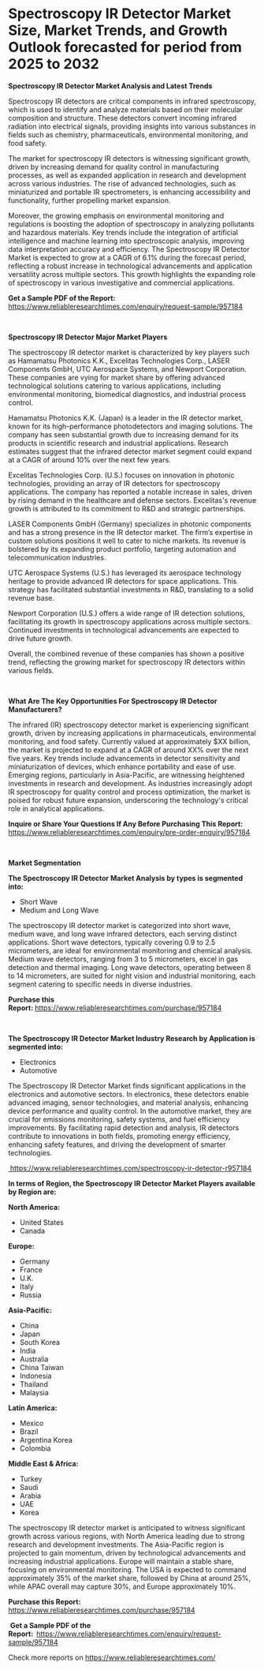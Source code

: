 <p><h1>Spectroscopy IR Detector Market Size, Market Trends, and Growth Outlook forecasted for period from 2025 to 2032</h1></p><p><strong>Spectroscopy IR Detector Market Analysis and Latest Trends</strong></p>
<p><p>Spectroscopy IR detectors are critical components in infrared spectroscopy, which is used to identify and analyze materials based on their molecular composition and structure. These detectors convert incoming infrared radiation into electrical signals, providing insights into various substances in fields such as chemistry, pharmaceuticals, environmental monitoring, and food safety. </p><p>The market for spectroscopy IR detectors is witnessing significant growth, driven by increasing demand for quality control in manufacturing processes, as well as expanded application in research and development across various industries. The rise of advanced technologies, such as miniaturized and portable IR spectrometers, is enhancing accessibility and functionality, further propelling market expansion. </p><p>Moreover, the growing emphasis on environmental monitoring and regulations is boosting the adoption of spectroscopy in analyzing pollutants and hazardous materials. Key trends include the integration of artificial intelligence and machine learning into spectroscopic analysis, improving data interpretation accuracy and efficiency. The Spectroscopy IR Detector Market is expected to grow at a CAGR of 6.1% during the forecast period, reflecting a robust increase in technological advancements and application versatility across multiple sectors. This growth highlights the expanding role of spectroscopy in various investigative and commercial applications.</p></p>
<p><strong>Get a Sample PDF of the Report:&nbsp;</strong> <a href="https://www.reliableresearchtimes.com/enquiry/request-sample/957184?utm_campaign=3087&utm_medium=2&utm_source=Github&utm_content=ia&utm_term=21032025&utm_id=spectroscopy-ir-detector">https://www.reliableresearchtimes.com/enquiry/request-sample/957184</a></p>
<p>&nbsp;</p>
<p><strong>Spectroscopy IR Detector Major Market Players</strong></p>
<p><p>The spectroscopy IR detector market is characterized by key players such as Hamamatsu Photonics K.K., Excelitas Technologies Corp., LASER Components GmbH, UTC Aerospace Systems, and Newport Corporation. These companies are vying for market share by offering advanced technological solutions catering to various applications, including environmental monitoring, biomedical diagnostics, and industrial process control.</p><p>Hamamatsu Photonics K.K. (Japan) is a leader in the IR detector market, known for its high-performance photodetectors and imaging solutions. The company has seen substantial growth due to increasing demand for its products in scientific research and industrial applications. Research estimates suggest that the infrared detector market segment could expand at a CAGR of around 10% over the next few years.</p><p>Excelitas Technologies Corp. (U.S.) focuses on innovation in photonic technologies, providing an array of IR detectors for spectroscopy applications. The company has reported a notable increase in sales, driven by rising demand in the healthcare and defense sectors. Excelitas's revenue growth is attributed to its commitment to R&D and strategic partnerships.</p><p>LASER Components GmbH (Germany) specializes in photonic components and has a strong presence in the IR detector market. The firm’s expertise in custom solutions positions it well to cater to niche markets. Its revenue is bolstered by its expanding product portfolio, targeting automation and telecommunication industries.</p><p>UTC Aerospace Systems (U.S.) has leveraged its aerospace technology heritage to provide advanced IR detectors for space applications. This strategy has facilitated substantial investments in R&D, translating to a solid revenue base.</p><p>Newport Corporation (U.S.) offers a wide range of IR detection solutions, facilitating its growth in spectroscopy applications across multiple sectors. Continued investments in technological advancements are expected to drive future growth.</p><p>Overall, the combined revenue of these companies has shown a positive trend, reflecting the growing market for spectroscopy IR detectors within various fields.</p></p>
<p>&nbsp;</p>
<p><strong>What Are The Key Opportunities For Spectroscopy IR Detector Manufacturers?</strong></p>
<p><p>The infrared (IR) spectroscopy detector market is experiencing significant growth, driven by increasing applications in pharmaceuticals, environmental monitoring, and food safety. Currently valued at approximately $XX billion, the market is projected to expand at a CAGR of around XX% over the next five years. Key trends include advancements in detector sensitivity and miniaturization of devices, which enhance portability and ease of use. Emerging regions, particularly in Asia-Pacific, are witnessing heightened investments in research and development. As industries increasingly adopt IR spectroscopy for quality control and process optimization, the market is poised for robust future expansion, underscoring the technology's critical role in analytical applications.</p></p>
<p><strong>Inquire or Share Your Questions If Any Before Purchasing This Report:</strong> <a href="https://www.reliableresearchtimes.com/enquiry/pre-order-enquiry/957184?utm_campaign=3087&utm_medium=2&utm_source=Github&utm_content=ia&utm_term=21032025&utm_id=spectroscopy-ir-detector">https://www.reliableresearchtimes.com/enquiry/pre-order-enquiry/957184</a></p>
<p>&nbsp;</p>
<p><strong>Market Segmentation</strong></p>
<p><strong>The Spectroscopy IR Detector Market Analysis by types is segmented into:</strong></p>
<p><ul><li>Short Wave</li><li>Medium and Long Wave</li></ul></p>
<p><p>The spectroscopy IR detector market is categorized into short wave, medium wave, and long wave infrared detectors, each serving distinct applications. Short wave detectors, typically covering 0.9 to 2.5 micrometers, are ideal for environmental monitoring and chemical analysis. Medium wave detectors, ranging from 3 to 5 micrometers, excel in gas detection and thermal imaging. Long wave detectors, operating between 8 to 14 micrometers, are suited for night vision and industrial monitoring, each segment catering to specific needs in diverse industries.</p></p>
<p><strong>Purchase this Report:&nbsp;</strong><a href="https://www.reliableresearchtimes.com/purchase/957184?utm_campaign=3087&utm_medium=2&utm_source=Github&utm_content=ia&utm_term=21032025&utm_id=spectroscopy-ir-detector">https://www.reliableresearchtimes.com/purchase/957184</a></p>
<p>&nbsp;</p>
<p><strong>The Spectroscopy IR Detector Market Industry Research by Application is segmented into:</strong></p>
<p><ul><li>Electronics</li><li>Automotive</li></ul></p>
<p><p>The Spectroscopy IR Detector Market finds significant applications in the electronics and automotive sectors. In electronics, these detectors enable advanced imaging, sensor technologies, and material analysis, enhancing device performance and quality control. In the automotive market, they are crucial for emissions monitoring, safety systems, and fuel efficiency improvements. By facilitating rapid detection and analysis, IR detectors contribute to innovations in both fields, promoting energy efficiency, enhancing safety features, and driving the development of smarter technologies.</p></p>
<p><a href="https://www.reliableresearchtimes.com/spectroscopy-ir-detector-r957184?utm_campaign=3087&utm_medium=2&utm_source=Github&utm_content=ia&utm_term=21032025&utm_id=spectroscopy-ir-detector">&nbsp;https://www.reliableresearchtimes.com/spectroscopy-ir-detector-r957184</a></p>
<p><strong>In terms of Region, the Spectroscopy IR Detector Market Players available by Region are:</strong></p>
<p>
    <p> <strong> North America: </strong>
        <ul>
            <li>United States</li>
            <li>Canada</li>
        </ul>
        </p> 
    <p> <strong> Europe: </strong>
        <ul>
            <li>Germany</li>
            <li>France</li>
            <li>U.K.</li>
            <li>Italy</li>
            <li>Russia</li>
        </ul>
        </p> 
    <p> <strong> Asia-Pacific: </strong>
        <ul>
            <li>China</li>
            <li>Japan</li>
            <li>South Korea</li>
            <li>India</li>
            <li>Australia</li>
            <li>China Taiwan</li>
            <li>Indonesia</li>
            <li>Thailand</li>
            <li>Malaysia</li>
        </ul>
        </p> 
    <p> <strong> Latin America: </strong>
        <ul>
            <li>Mexico</li>
            <li>Brazil</li>
            <li>Argentina Korea</li>
            <li>Colombia</li>
        </ul>
        </p> 
    <p> <strong> Middle East & Africa: </strong>
        <ul>
            <li>Turkey</li>
            <li>Saudi</li>
            <li>Arabia</li>
            <li>UAE</li>
            <li>Korea</li>
        </ul>
    </p>
    </p>
<p><p>The spectroscopy IR detector market is anticipated to witness significant growth across various regions, with North America leading due to strong research and development investments. The Asia-Pacific region is projected to gain momentum, driven by technological advancements and increasing industrial applications. Europe will maintain a stable share, focusing on environmental monitoring. The USA is expected to command approximately 35% of the market share, followed by China at around 25%, while APAC overall may capture 30%, and Europe approximately 10%.</p></p>
<p><strong>Purchase this Report: </strong><a href="https://www.reliableresearchtimes.com/purchase/957184?utm_campaign=3087&utm_medium=2&utm_source=Github&utm_content=ia&utm_term=21032025&utm_id=spectroscopy-ir-detector">https://www.reliableresearchtimes.com/purchase/957184</a></p>
<p>&nbsp;<strong>Get a Sample PDF of the Report:&nbsp;&nbsp;</strong><a href="https://www.reliableresearchtimes.com/enquiry/request-sample/957184?utm_campaign=3087&utm_medium=2&utm_source=Github&utm_content=ia&utm_term=21032025&utm_id=spectroscopy-ir-detector">https://www.reliableresearchtimes.com/enquiry/request-sample/957184</a></p>
<p><strong></strong></p>
<p>Check more reports on <a href="https://www.reliableresearchtimes.com/?utm_campaign=3087&utm_medium=2&utm_source=Github&utm_content=ia&utm_term=21032025&utm_id=spectroscopy-ir-detector">https://www.reliableresearchtimes.com/</a></p>